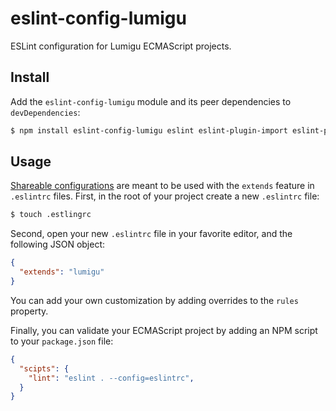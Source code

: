 # eslint-config-lumigu

ESLint configuration for Lumigu ECMAScript projects.

## Install

Add the `eslint-config-lumigu` module and its peer dependencies to `devDependencies`:

```sh
$ npm install eslint-config-lumigu eslint eslint-plugin-import eslint-plugin-node -D
```

## Usage

[Shareable configurations](https://eslint.org/docs/developer-guide/shareable-configs) are meant to be used with the `extends` feature in `.eslintrc` files.  First, in the root of your project create a new `.eslintrc` file:

```sh
$ touch .estlingrc
```

Second, open your new `.eslintrc` file in your favorite editor, and the following JSON object:

```json
{
  "extends": "lumigu"
}
```

You can add your own customization by adding overrides to the `rules` property.

Finally, you can validate your ECMAScript project by adding an NPM script to your `package.json` file:

```json
{
  "scipts": {
    "lint": "eslint . --config=eslintrc",
  }
}
```

